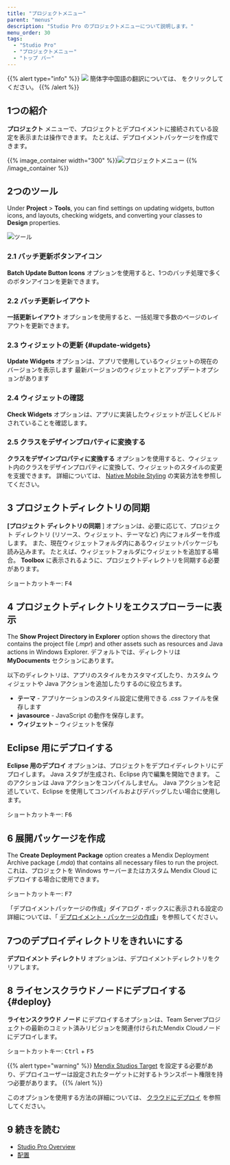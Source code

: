 ```yaml
---
title: "プロジェクトメニュー"
parent: "menus"
description: "Studio Pro のプロジェクトメニューについて説明します。"
menu_order: 30
tags:
  - "Studio Pro"
  - "プロジェクトメニュー"
  - "トップ バー"
---
```


{{% alert type="info" %}}
<img src="attachments/chinese-translation/china.png" style="display: inline-block; margin: 0" /> 簡体字中国語の翻訳については、 [<unk> <unk> <unk>](https://cdn.mendix.tencent-cloud.com/documentation/refguide8/project-menu.pdf) をクリックしてください。
{{% /alert %}}

## 1つの紹介

**プロジェクト** メニューで、プロジェクトとデプロイメントに接続されている設定を表示または操作できます。 たとえば、デプロイメントパッケージを作成できます。

{{% image_container width="300" %}}![プロジェクトメニュー](attachments/project-menu/project-menu.png)
{{% /image_container %}}

## 2つのツール

Under **Project** > **Tools**, you can find settings on updating widgets, button icons, and layouts, checking widgets, and converting your classes to **Design** properties.

![ツール](attachments/project-menu/tools.png)

### 2.1 バッチ更新ボタンアイコン

**Batch Update Button Icons** オプションを使用すると、1つのバッチ処理で多くのボタンアイコンを更新できます。

### 2.2 バッチ更新レイアウト

**一括更新レイアウト** オプションを使用すると、一括処理で多数のページのレイアウトを更新できます。

### 2.3 ウィジェットの更新 {#update-widgets}

**Update Widgets** オプションは、アプリで使用しているウィジェットの現在のバージョンを表示します 最新バージョンのウィジェットとアップデートオプションがあります

### 2.4 ウィジェットの確認

**Check Widgets** オプションは、アプリに実装したウィジェットが正しくビルドされていることを確認します。

### 2.5 クラスをデザインプロパティに変換する

**クラスをデザインプロパティに変換する** オプションを使用すると、ウィジェット内のクラスをデザインプロパティに変換して、ウィジェットのスタイルの変更を支援できます。 詳細については、 [Native Mobile Styling](/howto8/mobile/native-styling) の実装方法を参照してください。

## 3 プロジェクトディレクトリの同期

**[プロジェクト ディレクトリの同期** ] オプションは、必要に応じて、プロジェクト ディレクトリ (リソース、ウィジェット、テーマなど) 内にフォルダーを作成します。 また、現在ウィジェットフォルダ内にあるウィジェットパッケージも読み込みます。 たとえば、ウィジェットフォルダにウィジェットを追加する場合。 **Toolbox** に表示されるように、プロジェクトディレクトリを同期する必要があります。

ショートカットキー: <kbd>F4</kbd>

## 4 プロジェクトディレクトリをエクスプローラーに表示

The **Show Project Directory in Explorer** option shows the directory that contains the project file (*.mpr*) and other assets such as resources and Java actions in Windows Explorer. デフォルトでは、ディレクトリは **MyDocuments** セクションにあります。

以下のディレクトリは、アプリのスタイルをカスタマイズしたり、カスタム ウィジェットや Java アクションを追加したりするのに役立ちます。

* **テーマ** - アプリケーションのスタイル設定に使用できる *.css* ファイルを保存します
* **javasource** - JavaScript の動作を保存します。
* **ウィジェット** – ウィジェットを保存

## Eclipse 用にデプロイする

**Eclipse 用のデプロイ** オプションは、プロジェクトをデプロイディレクトリにデプロイします。 Java スタブが生成され、Eclipse 内で編集を開始できます。 このアクションは Java アクションをコンパイルしません。 Java アクションを記述していて、Eclipse を使用してコンパイルおよびデバッグしたい場合に使用します。

ショートカットキー: <kbd>F6</kbd>

## 6 展開パッケージを作成

The **Create Deployment Package** option creates a Mendix Deployment Archive package (*.mda*) that contains all necessary files to run the project. これは、プロジェクトを Windows サーバーまたはカスタム Mendix Cloud にデプロイする場合に使用できます。

ショートカットキー:  <kbd>F7</kbd>

「デプロイメントパッケージの作成」ダイアログ・ボックスに表示される設定の詳細については、「 [デプロイメント・パッケージの作成](create-deployment-package-dialog)」を参照してください。

## 7つのデプロイディレクトリをきれいにする

**デプロイメント ディレクトリ** オプションは、デプロイメントディレクトリをクリアします。

## 8 ライセンスクラウドノードにデプロイする {#deploy}

**ライセンスクラウド ノード** にデプロイするオプションは、Team Serverプロジェクトの最新のコミット済みリビジョンを関連付けられたMendix Cloudノードにデプロイします。

ショートカットキー:  <kbd>Ctrl</kbd> + <kbd>F5</kbd>

{{% alert type="warning" %}}
[Mendix Studios Target](/developerportal/deploy/studio-deployment-settings#target) を設定する必要があり、デプロイユーザーは設定されたターゲットに対するトランスポート権限を持つ必要があります。
{{% /alert %}}

このオプションを使用する方法の詳細については、 [クラウドにデプロイ](deploy-to-the-cloud-dialog) を参照してください。

## 9 続きを読む

* [Studio Pro Overview](studio-pro-overview)
* [配置](/developerportal/deploy)
